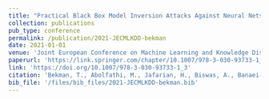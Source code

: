 ```yaml
---
title: "Practical Black Box Model Inversion Attacks Against Neural Nets."
collection: publications
pub_type: conference
permalink: /publication/2021-JECMLKDD-bekman
date: 2021-01-01
venue: 'Joint European Conference on Machine Learning and Knowledge Discovery in Databases'
paperurl: 'https://link.springer.com/chapter/10.1007/978-3-030-93733-1_3'
link: 'https://doi.org/10.1007/978-3-030-93733-1_3'
citation: 'Bekman, T., Abolfathi, M., Jafarian, H., Biswas, A., Banaei-Kashani, F., & Das, K. (2021, September). Practical Black Box Model Inversion Attacks Against Neural Nets. In Joint European Conference on Machine Learning and Knowledge Discovery in Databases (pp. 39-54). Springer, Cham.'
bib_file: '/files/bib_files/2021-JECMLKDD-bekman.bib'
---
```

